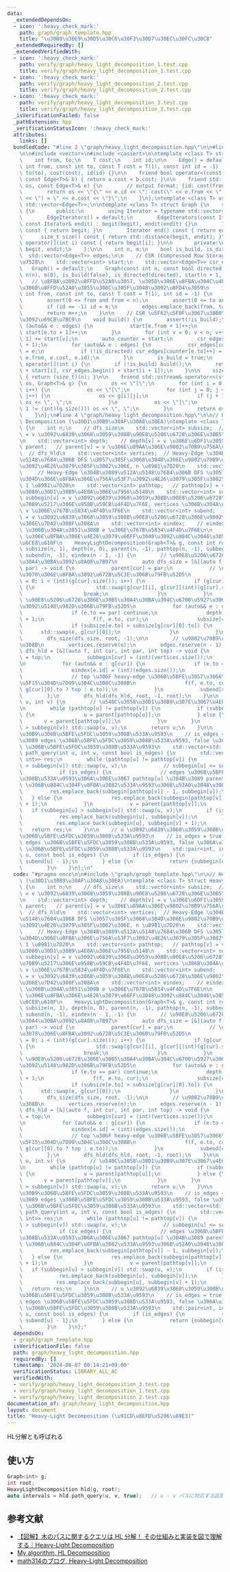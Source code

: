 ```yaml
---
data:
  _extendedDependsOn:
  - icon: ':heavy_check_mark:'
    path: graph/graph_template.hpp
    title: "\u30B0\u30E9\u30D5\u30C6\u30F3\u30D7\u30EC\u30FC\u30C8"
  _extendedRequiredBy: []
  _extendedVerifiedWith:
  - icon: ':heavy_check_mark:'
    path: verify/graph/heavy_light_decomposition_1.test.cpp
    title: verify/graph/heavy_light_decomposition_1.test.cpp
  - icon: ':heavy_check_mark:'
    path: verify/graph/heavy_light_decomposition_2.test.cpp
    title: verify/graph/heavy_light_decomposition_2.test.cpp
  - icon: ':heavy_check_mark:'
    path: verify/graph/heavy_light_decomposition_3.test.cpp
    title: verify/graph/heavy_light_decomposition_3.test.cpp
  _isVerificationFailed: false
  _pathExtension: hpp
  _verificationStatusIcon: ':heavy_check_mark:'
  attributes:
    links: []
  bundledCode: "#line 2 \"graph/heavy_light_decomposition.hpp\"\n\n#line 2 \"graph/graph_template.hpp\"\
    \n\n#include <vector>\n#include <cassert>\n\ntemplate <class T> struct Edge {\n\
    \    int from, to;\n    T cost;\n    int id;\n\n    Edge() = default;\n    Edge(const\
    \ int from, const int to, const T cost = T(1), const int id = -1) : from(from),\
    \ to(to), cost(cost), id(id) {}\n\n    friend bool operator<(const Edge<T>& a,\
    \ const Edge<T>& b) { return a.cost < b.cost; }\n\n    friend std::ostream& operator<<(std::ostream&\
    \ os, const Edge<T>& e) {\n        // output format: {id: cost(from, to) = cost}\n\
    \        return os << \"{\" << e.id << \": cost(\" << e.from << \", \" << e.to\
    \ << \") = \" << e.cost << \"}\";\n    }\n};\ntemplate <class T> using Edges =\
    \ std::vector<Edge<T>>;\n\ntemplate <class T> struct Graph {\n    struct EdgeIterators\
    \ {\n       public:\n        using Iterator = typename std::vector<Edge<T>>::iterator;\n\
    \        EdgeIterators() = default;\n        EdgeIterators(const Iterator& begit,\
    \ const Iterator& endit) : begit(begit), endit(endit) {}\n        Iterator begin()\
    \ const { return begit; }\n        Iterator end() const { return endit; }\n  \
    \      size_t size() const { return std::distance(begit, endit); }\n        Edge<T>&\
    \ operator[](int i) const { return begit[i]; }\n\n       private:\n        Iterator\
    \ begit, endit;\n    };\n\n    int n, m;\n    bool is_build, is_directed;\n  \
    \  std::vector<Edge<T>> edges;\n\n    // CSR (Compressed Row Storage) \u5F62\u5F0F\
    \u7528\n    std::vector<int> start;\n    std::vector<Edge<T>> csr_edges;\n\n \
    \   Graph() = default;\n    Graph(const int n, const bool directed = false) :\
    \ n(n), m(0), is_build(false), is_directed(directed), start(n + 1, 0) {}\n\n \
    \   // \u8FBA\u3092\u8FFD\u52A0\u3057, \u305D\u306E\u8FBA\u304C\u4F55\u756A\u76EE\
    \u306B\u8FFD\u52A0\u3055\u308C\u305F\u304B\u3092\u8FD4\u3059\n    int add_edge(const\
    \ int from, const int to, const T cost = T(1), int id = -1) {\n        assert(!is_build);\n\
    \        assert(0 <= from and from < n);\n        assert(0 <= to and to < n);\n\
    \        if (id == -1) id = m;\n        edges.emplace_back(from, to, cost, id);\n\
    \        return m++;\n    }\n\n    // CSR \u5F62\u5F0F\u3067\u30B0\u30E9\u30D5\
    \u3092\u69CB\u7BC9\n    void build() {\n        assert(!is_build);\n        for\
    \ (auto&& e : edges) {\n            start[e.from + 1]++;\n            if (!is_directed)\
    \ start[e.to + 1]++;\n        }\n        for (int v = 0; v < n; v++) start[v +\
    \ 1] += start[v];\n        auto counter = start;\n        csr_edges.resize(start.back()\
    \ + 1);\n        for (auto&& e : edges) {\n            csr_edges[counter[e.from]++]\
    \ = e;\n            if (!is_directed) csr_edges[counter[e.to]++] = Edge(e.to,\
    \ e.from, e.cost, e.id);\n        }\n        is_build = true;\n    }\n\n    EdgeIterators\
    \ operator[](int i) {\n        if (!is_build) build();\n        return EdgeIterators(csr_edges.begin()\
    \ + start[i], csr_edges.begin() + start[i + 1]);\n    }\n\n    size_t size() const\
    \ { return (size_t)(n); }\n\n    friend std::ostream& operator<<(std::ostream&\
    \ os, Graph<T>& g) {\n        os << \"[\";\n        for (int i = 0; i < (int)(g.size());\
    \ i++) {\n            os << \"[\";\n            for (int j = 0; j < (int)(g[i].size());\
    \ j++) {\n                os << g[i][j];\n                if (j + 1 != (int)(g[i].size()))\
    \ os << \", \";\n            }\n            os << \"]\";\n            if (i +\
    \ 1 != (int)(g.size())) os << \", \";\n        }\n        return os << \"]\";\n\
    \    }\n};\n#line 4 \"graph/heavy_light_decomposition.hpp\"\n\n// Heavy-Light\
    \ Decomposition (\u30D1\u30B9\u30AF\u30A8\u30EA)\ntemplate <class T> struct HeavyLightDecomposition\
    \ {\n    int n;\n    // dfs_size\n    std::vector<int> subsize;  // subsize[v]\
    \ = v \u3092\u6839\u3068\u3059\u308B\u90E8\u5206\u6728\u306E\u30B5\u30A4\u30BA\
    \n    std::vector<int> depth;    // depth[v] = v \u306E\u6DF1\u3055\n    std::vector<int>\
    \ parent;   // parent[v] = v \u306E\u89AA\u306E\u9802\u70B9\u756A\u53F7\n\n  \
    \  // dfs_hld\n    std::vector<int> vertices;  // Heavy-Edge \u304B\u3089\u512A\
    \u5148\u7684\u306B DFS \u3057\u305F\u3068\u304D\u306E\u9802\u70B9\u306E\u756A\u53F7\
    \u3092\u4E26\u3079\u305F\u3082\u306E, n \u8981\u7D20\n    std::vector<int> edges;\
    \     // Heavy-Edge \u304B\u3089\u512A\u5148\u7684\u306B DFS \u3057\u305F\u3068\
    \u304D\u306E\u8FBA\u306E\u756A\u53F7\u3092\u4E26\u3079\u305F\u3082\u306E, n -\
    \ 1 \u8981\u7D20\n    std::vector<int> pathtop;   // pathtop[v] = v \u3092\u542B\
    \u3080\u30D1\u30B9\u4E0A\u306E\u7956\u5148\n    std::vector<int> subbegin;  //\
    \ subbegin[v] = v \u3092\u6839\u3068\u3059\u308B\u90E8\u5206\u6728\u306E\u9802\
    \u70B9\u5217\u306E\u958B\u59CB\u4F4D\u7F6E, vertices \u306B\u304A\u3051\u308B\
    \ v \u306E\u767B\u5834\u4F4D\u7F6E\n    std::vector<int> subend;    // subend[v]\
    \ = v \u3092\u6839\u3068\u3059\u308B\u90E8\u5206\u6728\u306E\u9802\u70B9\u5217\
    \u306E\u7D42\u308F\u308A\n    std::vector<int> eindex;    // eindex[e] = edges\
    \ \u306B\u304A\u3051\u308B e \u306E\u767B\u5834\u4F4D\u7F6E\n\n    // Graph<T>\
    \ \u306E\u8FBA\u306E\u4E26\u3079\u66FF\u3048\u3092\u884C\u3046\u3053\u3068\u306B\
    \u6CE8\u610F\n    HeavyLightDecomposition(Graph<T>& g, const int root = 0) : n((int)(g.size())),\
    \ subsize(n, 1), depth(n, 0), parent(n, -1), pathtop(n, -1), subbegin(n, -1),\
    \ subend(n, -1), eindex(n - 1, -1) {\n        // \u90E8\u5206\u6728\u306E\u30B5\
    \u30A4\u30BA\u3092\u8A08\u7B97\n        auto dfs_size = [&](auto f, int cur, int\
    \ par) -> void {\n            parent[cur] = par;\n            // \u89AA\u65B9\u5411\
    \u3078\u306E\u8FBA\u3092\u672B\u5C3E\u306B\u79FB\u52D5\n            for (int i\
    \ = 0; i < (int)(g[cur].size()); i++) {\n                if (g[cur][i].to == par)\
    \ {\n                    std::swap(g[cur][i], g[cur][(int)(g[cur].size()) - 1]);\n\
    \                    break;\n                }\n            }\n            //\
    \ \u90E8\u5206\u6728\u306E\u30B5\u30A4\u30BA\u304C\u6700\u5927\u306E\u3082\u306E\
    \u3092\u5148\u982D\u306B\u79FB\u52D5\n            for (auto&& e : g[cur]) {\n\
    \                if (e.to == par) continue;\n                depth[e.to] = depth[cur]\
    \ + 1;\n                f(f, e.to, cur);\n                subsize[cur] += subsize[e.to];\n\
    \                if (subsize[e.to] > subsize[g[cur][0].to]) {\n              \
    \      std::swap(e, g[cur][0]);\n                }\n            }\n        };\n\
    \        dfs_size(dfs_size, root, -1);\n\n        // \u9802\u70B9\u3092\u4E26\u3079\
    \u308B\n        vertices.reserve(n);\n        edges.reserve(n - 1);\n        auto\
    \ dfs_hld = [&](auto f, int cur, int par, int top) -> void {\n            pathtop[cur]\
    \ = top;\n            subbegin[cur] = (int)(vertices.size());\n            vertices.push_back(cur);\n\
    \n            for (auto&& e : g[cur]) {\n                if (e.to == par) continue;\n\
    \                eindex[e.id] = (int)(edges.size());\n                edges.push_back(e.id);\n\
    \                // top \u306F heavy-edge \u306B\u5BFE\u3057\u3066\u306E\u307F\
    \u5F15\u304D\u7D99\u304C\u308C\u308B\n                f(f, e.to, cur, (e.to ==\
    \ g[cur][0].to ? top : e.to));\n            }\n            subend[cur] = (int)(vertices.size());\n\
    \        };\n        dfs_hld(dfs_hld, root, -1, root);\n    }\n\n    int lca(int\
    \ u, int v) {\n        // \u540C\u3058\u30D1\u30B9\u307E\u3067\u4E0A\u304C\u308B\
    \n        while (pathtop[u] != pathtop[v]) {\n            if (subbegin[u] > subbegin[v])\
    \ {\n                u = parent[pathtop[u]];\n            } else {\n         \
    \       v = parent[pathtop[v]];\n            }\n        }\n        if (subbegin[u]\
    \ > subbegin[v]) std::swap(u, v);\n        return u;\n    }\n\n    // u - v \u30D1\
    \u30B9\u306B\u5BFE\u5FDC\u3059\u308B\u533A\u9593\n    // is_edges = true \u306A\
    \u3089 edges \u306B\u5BFE\u5FDC\u3059\u308B\u533A\u9593, false \u306A\u3089 vertices\
    \ \u306B\u5BFE\u5FDC\u3059\u308B\u533A\u9593\n    std::vector<std::pair<int, int>>\
    \ path_query(int u, int v, const bool is_edges) {\n        std::vector<std::pair<int,\
    \ int>> res;\n        while (pathtop[u] != pathtop[v]) {\n            if (subbegin[u]\
    \ > subbegin[v]) std::swap(u, v);\n            // subbegin[u] <= subbegin[v]\n\
    \            if (is_edges) {\n                // edges \u306B\u5BFE\u5FDC\u3059\
    \u308B\u533A\u9593\u306A\u306E\u3067 pathtop[u] \u304B\u3089 parent[pathtop[u]]\
    \ \u306B\u884C\u304F\u8FBA\u3082\u533A\u9593\u306B\u52A0\u3048\u308B\n       \
    \         res.emplace_back(subbegin[pathtop[v]] - 1, subbegin[v]);\n         \
    \   } else {\n                res.emplace_back(subbegin[pathtop[v]], subbegin[v]\
    \ + 1);\n            }\n            v = parent[pathtop[v]];\n        }\n     \
    \   if (subbegin[u] > subbegin[v]) std::swap(u, v);\n        if (is_edges) {\n\
    \            res.emplace_back(subbegin[u], subbegin[v]);\n        } else {\n \
    \           res.emplace_back(subbegin[u], subbegin[v] + 1);\n        }\n     \
    \   return res;\n    }\n\n    // u \u3092\u6839\u3068\u3059\u308B\u90E8\u5206\u6728\
    \u306B\u5BFE\u5FDC\u3059\u308B\u533A\u9593\n    // is_edges = true \u306A\u3089\
    \ edges \u306B\u5BFE\u5FDC\u3059\u308B\u533A\u9593, false \u306A\u3089 vertices\
    \ \u306B\u5BFE\u5FDC\u3059\u308B\u533A\u9593\n    std::pair<int, int> subtree_query(int\
    \ u, const bool is_edges) {\n        if (is_edges) {\n            return {subbegin[u],\
    \ subend[u] - 1};\n        } else {\n            return {subbegin[u], subend[u]};\n\
    \        }\n    }\n};\n"
  code: "#pragma once\n\n#include \"graph/graph_template.hpp\"\n\n// Heavy-Light Decomposition\
    \ (\u30D1\u30B9\u30AF\u30A8\u30EA)\ntemplate <class T> struct HeavyLightDecomposition\
    \ {\n    int n;\n    // dfs_size\n    std::vector<int> subsize;  // subsize[v]\
    \ = v \u3092\u6839\u3068\u3059\u308B\u90E8\u5206\u6728\u306E\u30B5\u30A4\u30BA\
    \n    std::vector<int> depth;    // depth[v] = v \u306E\u6DF1\u3055\n    std::vector<int>\
    \ parent;   // parent[v] = v \u306E\u89AA\u306E\u9802\u70B9\u756A\u53F7\n\n  \
    \  // dfs_hld\n    std::vector<int> vertices;  // Heavy-Edge \u304B\u3089\u512A\
    \u5148\u7684\u306B DFS \u3057\u305F\u3068\u304D\u306E\u9802\u70B9\u306E\u756A\u53F7\
    \u3092\u4E26\u3079\u305F\u3082\u306E, n \u8981\u7D20\n    std::vector<int> edges;\
    \     // Heavy-Edge \u304B\u3089\u512A\u5148\u7684\u306B DFS \u3057\u305F\u3068\
    \u304D\u306E\u8FBA\u306E\u756A\u53F7\u3092\u4E26\u3079\u305F\u3082\u306E, n -\
    \ 1 \u8981\u7D20\n    std::vector<int> pathtop;   // pathtop[v] = v \u3092\u542B\
    \u3080\u30D1\u30B9\u4E0A\u306E\u7956\u5148\n    std::vector<int> subbegin;  //\
    \ subbegin[v] = v \u3092\u6839\u3068\u3059\u308B\u90E8\u5206\u6728\u306E\u9802\
    \u70B9\u5217\u306E\u958B\u59CB\u4F4D\u7F6E, vertices \u306B\u304A\u3051\u308B\
    \ v \u306E\u767B\u5834\u4F4D\u7F6E\n    std::vector<int> subend;    // subend[v]\
    \ = v \u3092\u6839\u3068\u3059\u308B\u90E8\u5206\u6728\u306E\u9802\u70B9\u5217\
    \u306E\u7D42\u308F\u308A\n    std::vector<int> eindex;    // eindex[e] = edges\
    \ \u306B\u304A\u3051\u308B e \u306E\u767B\u5834\u4F4D\u7F6E\n\n    // Graph<T>\
    \ \u306E\u8FBA\u306E\u4E26\u3079\u66FF\u3048\u3092\u884C\u3046\u3053\u3068\u306B\
    \u6CE8\u610F\n    HeavyLightDecomposition(Graph<T>& g, const int root = 0) : n((int)(g.size())),\
    \ subsize(n, 1), depth(n, 0), parent(n, -1), pathtop(n, -1), subbegin(n, -1),\
    \ subend(n, -1), eindex(n - 1, -1) {\n        // \u90E8\u5206\u6728\u306E\u30B5\
    \u30A4\u30BA\u3092\u8A08\u7B97\n        auto dfs_size = [&](auto f, int cur, int\
    \ par) -> void {\n            parent[cur] = par;\n            // \u89AA\u65B9\u5411\
    \u3078\u306E\u8FBA\u3092\u672B\u5C3E\u306B\u79FB\u52D5\n            for (int i\
    \ = 0; i < (int)(g[cur].size()); i++) {\n                if (g[cur][i].to == par)\
    \ {\n                    std::swap(g[cur][i], g[cur][(int)(g[cur].size()) - 1]);\n\
    \                    break;\n                }\n            }\n            //\
    \ \u90E8\u5206\u6728\u306E\u30B5\u30A4\u30BA\u304C\u6700\u5927\u306E\u3082\u306E\
    \u3092\u5148\u982D\u306B\u79FB\u52D5\n            for (auto&& e : g[cur]) {\n\
    \                if (e.to == par) continue;\n                depth[e.to] = depth[cur]\
    \ + 1;\n                f(f, e.to, cur);\n                subsize[cur] += subsize[e.to];\n\
    \                if (subsize[e.to] > subsize[g[cur][0].to]) {\n              \
    \      std::swap(e, g[cur][0]);\n                }\n            }\n        };\n\
    \        dfs_size(dfs_size, root, -1);\n\n        // \u9802\u70B9\u3092\u4E26\u3079\
    \u308B\n        vertices.reserve(n);\n        edges.reserve(n - 1);\n        auto\
    \ dfs_hld = [&](auto f, int cur, int par, int top) -> void {\n            pathtop[cur]\
    \ = top;\n            subbegin[cur] = (int)(vertices.size());\n            vertices.push_back(cur);\n\
    \n            for (auto&& e : g[cur]) {\n                if (e.to == par) continue;\n\
    \                eindex[e.id] = (int)(edges.size());\n                edges.push_back(e.id);\n\
    \                // top \u306F heavy-edge \u306B\u5BFE\u3057\u3066\u306E\u307F\
    \u5F15\u304D\u7D99\u304C\u308C\u308B\n                f(f, e.to, cur, (e.to ==\
    \ g[cur][0].to ? top : e.to));\n            }\n            subend[cur] = (int)(vertices.size());\n\
    \        };\n        dfs_hld(dfs_hld, root, -1, root);\n    }\n\n    int lca(int\
    \ u, int v) {\n        // \u540C\u3058\u30D1\u30B9\u307E\u3067\u4E0A\u304C\u308B\
    \n        while (pathtop[u] != pathtop[v]) {\n            if (subbegin[u] > subbegin[v])\
    \ {\n                u = parent[pathtop[u]];\n            } else {\n         \
    \       v = parent[pathtop[v]];\n            }\n        }\n        if (subbegin[u]\
    \ > subbegin[v]) std::swap(u, v);\n        return u;\n    }\n\n    // u - v \u30D1\
    \u30B9\u306B\u5BFE\u5FDC\u3059\u308B\u533A\u9593\n    // is_edges = true \u306A\
    \u3089 edges \u306B\u5BFE\u5FDC\u3059\u308B\u533A\u9593, false \u306A\u3089 vertices\
    \ \u306B\u5BFE\u5FDC\u3059\u308B\u533A\u9593\n    std::vector<std::pair<int, int>>\
    \ path_query(int u, int v, const bool is_edges) {\n        std::vector<std::pair<int,\
    \ int>> res;\n        while (pathtop[u] != pathtop[v]) {\n            if (subbegin[u]\
    \ > subbegin[v]) std::swap(u, v);\n            // subbegin[u] <= subbegin[v]\n\
    \            if (is_edges) {\n                // edges \u306B\u5BFE\u5FDC\u3059\
    \u308B\u533A\u9593\u306A\u306E\u3067 pathtop[u] \u304B\u3089 parent[pathtop[u]]\
    \ \u306B\u884C\u304F\u8FBA\u3082\u533A\u9593\u306B\u52A0\u3048\u308B\n       \
    \         res.emplace_back(subbegin[pathtop[v]] - 1, subbegin[v]);\n         \
    \   } else {\n                res.emplace_back(subbegin[pathtop[v]], subbegin[v]\
    \ + 1);\n            }\n            v = parent[pathtop[v]];\n        }\n     \
    \   if (subbegin[u] > subbegin[v]) std::swap(u, v);\n        if (is_edges) {\n\
    \            res.emplace_back(subbegin[u], subbegin[v]);\n        } else {\n \
    \           res.emplace_back(subbegin[u], subbegin[v] + 1);\n        }\n     \
    \   return res;\n    }\n\n    // u \u3092\u6839\u3068\u3059\u308B\u90E8\u5206\u6728\
    \u306B\u5BFE\u5FDC\u3059\u308B\u533A\u9593\n    // is_edges = true \u306A\u3089\
    \ edges \u306B\u5BFE\u5FDC\u3059\u308B\u533A\u9593, false \u306A\u3089 vertices\
    \ \u306B\u5BFE\u5FDC\u3059\u308B\u533A\u9593\n    std::pair<int, int> subtree_query(int\
    \ u, const bool is_edges) {\n        if (is_edges) {\n            return {subbegin[u],\
    \ subend[u] - 1};\n        } else {\n            return {subbegin[u], subend[u]};\n\
    \        }\n    }\n};"
  dependsOn:
  - graph/graph_template.hpp
  isVerificationFile: false
  path: graph/heavy_light_decomposition.hpp
  requiredBy: []
  timestamp: '2024-08-07 00:14:21+09:00'
  verificationStatus: LIBRARY_ALL_AC
  verifiedWith:
  - verify/graph/heavy_light_decomposition_3.test.cpp
  - verify/graph/heavy_light_decomposition_1.test.cpp
  - verify/graph/heavy_light_decomposition_2.test.cpp
documentation_of: graph/heavy_light_decomposition.hpp
layout: document
title: "Heavy-Light Decomposition (\u91CD\u8EFD\u5206\u89E3)"
---
```


HL分解とも呼ばれる

## 使い方

```cpp
Graph<int> g;
int root;
HeavyLightDecomposition hld(g, root);
auto intervals = hld.path_query(u, v, true);   // u - v パスに対応する区間を列挙 (区間の長さが 0 の場合もあり)
```

## 参考文献
- [【図解】木のパスに関するクエリは HL 分解！ その仕組みと実装を図で理解する｜Heavy-Light Decomposition](https://qiita.com/Pro_ktmr/items/4e1e051ea0561772afa3)
- [My algorithm, HL Decomposition](https://kopricky.github.io/code/DataStructure_OnGraph/hl_decomposition.html)
- [math314のブログ, Heavy-Light Decomposition](https://math314.hateblo.jp/entry/2014/06/24/220107)